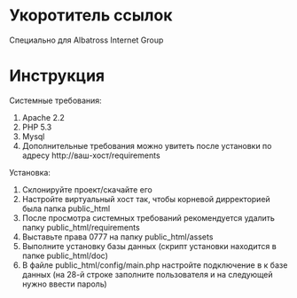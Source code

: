 Укоротитель ссылок
=========

Специально для Albatross Internet Group

Инструкция
=========

Системные требования:

1. Apache 2.2
2. PHP 5.3
3. Mysql
4. Дополнительные требования можно увитеть после установки по адресу http://ваш-хост/requirements

Установка:

1. Склонируйте проект/скачайте его
2. Настройте виртуальный хост так, чтобы корневой дирректорией была папка public_html
3. После просмотра системных требований рекомендуется удалить папку public_html/requirements
4. Выставьте права 0777 на папку public_html/assets
5. Выполните установку базы данных (скрипт установки находится в папке public_html/doc)
6. В файле public_html/config/main.php настройте подключение в к базе данных (на 28-й строке заполните пользователя и на следующей нужно ввести пароль)
